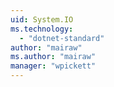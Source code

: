 ```yaml
---
uid: System.IO
ms.technology: 
  - "dotnet-standard"
author: "mairaw"
ms.author: "mairaw"
manager: "wpickett"
---
```

